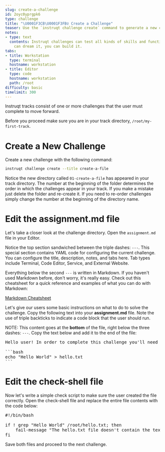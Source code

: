 ```yaml
---
slug: create-a-challenge
id: 2oyc0yprgpk6
type: challenge
title: "\U0001F3CB\U0001F3FB‍♀️ Create a Challenge"
teaser: Use the `instruqt challenge create` command to generate a new challenge.
notes:
- type: text
  contents: Instruqt challenges can test all kinds of skills and functions. If you
    can dream it, you can build it.
tabs:
- title: Workstation
  type: terminal
  hostname: workstation
- title: Editor
  type: code
  hostname: workstation
  path: /root
difficulty: basic
timelimit: 300
---
```

<style type="text/css" rel="stylesheet">
hr.cyan { background-color: cyan; color: cyan; height: 2px; margin-bottom: -10px; }
h2.cyan { color: cyan; }
</style>Instruqt tracks consist of one or more challenges that the user must complete to move forward.

Before you proceed make sure you are in your track directory, `/root/my-first-track`.

Create a New Challenge
======================

Create a new challenge with the following command:

```bash
instruqt challenge create --title create-a-file
```

Notice the new directory called `01-create-a-file` has appeared in your track directory. The number at the beginning of the folder determines the order in which the challenges appear in your track. If you make a mistake just delete the folder and re-create it. If you need to re-order challenges simply change the number at the beginning of the directory name.

Edit the assignment.md file
===========================

Let's take a closer look at the challenge directory. Open the `assignment.md` file in your Editor.

Notice the top section sandwiched between the triple dashes: `---`. This special section contains YAML code for configuring the current challenge. You can configure the title, description, notes, and tabs here. Tab types include Terminal, Code Editor, Service, and External Website.

Everything below the second `---` is written in Markdown. If you haven't used Markdown before, don't worry, it's really easy. Check out this cheatsheet for a quick reference and examples of what you can do with Markdown:

[Markdown Cheatsheet](https://github.com/adam-p/markdown-here/wiki/Markdown-Cheatsheet)

Let's give our users some basic instructions on what to do to solve the challenge. Copy the following text into your **assignment.md** file. Note the use of triple backticks to indicate a code block that the user should run.

NOTE: This content goes at the **bottom** of the file, right below the three dashes: `---`. Copy the text below and add it to the end of the file:

<pre>
Hello user! In order to complete this challenge you'll need to create a file called **hello.txt** containing the words "Hello World". Run the following command to create the file:

```bash
echo "Hello World" > hello.txt
```
</pre>

Edit the check-shell file
=========================

Now let's write a simple check script to make sure the user created the file correctly. Open the check-shell file and replace the entire file contents with the code below:

<pre>
#!/bin/bash

if ! grep "Hello World" /root/hello.txt; then
    fail-message "The hello.txt file doesn't contain the text 'Hello World'."
fi
</pre>

Save both files and proceed to the next challenge.
